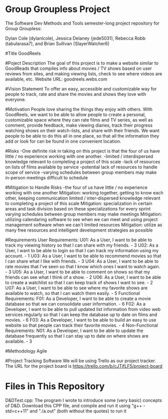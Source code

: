 # Group Groupless Project
The Software Dev Methods and Tools semester-long project repository for Group Groupless:

Dylan Cole (dylanlcole), Jessica Delaney (jede5031), Rebecca Robb (tabularasa7), and Brian Sullivan (SlayerWatcher6)

#Title
GoodReels

#Poject Description
The goal of this project is to make a website similar to GoodReads  that compiles info about movies / TV shows based on user reviews from sites, and making viewing lists, check to see where videos are available, etc.
Website URL: goodreels.webs.com

#Vision Statement
To offer an easy, accessible and customizable way for people to track, rate and share the movies and shows they love with everyone.

#Motivation
People love sharing the things they enjoy with others. With GoodReels, we want to be able to allow people to create a personal, customizable space where they can rate films and TV series, as well as comment, provide feedback, make viewing diaries, track their progress watching shows on their watch-lists, and share with their friends.  We want people to be able to do this all in one place, so that all the information they add or look for can be found in one convenient location.

#Risks
-One definite risk in taking on this project is that the four of us have little / no experience working with one another.
-limited / interdispersed knowledge relevant to completing a project of this scale
-lack of resources on lists of films available by service
-potential lack of resources to handle scope of service
-varying schedules between group members may make in-person meetings difficult to schedule

#Mitigation to Handle Risks
-the four of us have little / no experience working with one another
         Mitigation: working together, getting to know each other, keeping communication
limited / inter-dispersed knowledge relevant to completing a project of this scale
         Mitigation: specialization in certain areas and task division based on these specializations for every sprint
varying schedules between group members may make meetings
       Mitigation:  utilizing calendaring software to see when we can meet and using project management software when we can't
limited resources
       Mitigation:  utilize as many free resources and intelligent development strategies as possible

#Requirements
User Requirements:
U01: As a User, I want to be able to track my viewing history so that I can share with my friends. - 3
U02: As a User, I want to be able to login so that I can track my information using my account. - 1
U03: As a User, I want to be able to recommend movies so that I can share what I like with friends. - 3
U04: As a User, I want to be able to rate movies that I've seen so that I know which ones I want to watch again. - 3
U05: As a User, I want to be able to comment on shows so that my friends can see what I think of a show. - 2
U06: As a User, I want to be able to create a watchlist so that I can keep track of shows I want to see. - 2
U07: As a User, I want to be able to see where my favorite shows are available to watch, so that I can watch them easily. - 5
Functional Requirements:
F01: As a Developer, I want to be able to create a movie database so that we can consolidate user information. - 6
F02: As a Developer, I want to be able to pull updated list information from video web services regularly so that I can keep the database up to date on films and movies. - 6 
F03: As a Developer, I want to be able to build an easy to use website so that people can track their favorite movies. - 4
Non-Functional Requirements:
N01: As a Developer, I want to be able to update the database frequently so that I can stay up to date on where shows are available. - 3

#Methodology
Agile

#Project Tracking Software
We will be using Trello as our project tracker. The URL for the project board is https://trello.com/b/cJTjfLF5/project-board	

# Files in This Repository
D&DTest.cpp: The program I wrote to introduce some (very basic) concepts of D&D. Download this CPP file, and compile and run it using "g++ -std=c++11" and "./a.out" (both without the quotes) to run it
